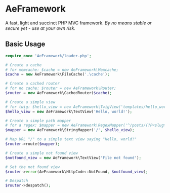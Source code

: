 AeFramework
===========

A fast, light and succinct PHP MVC framework. *By no means stable or secure yet - use at your own risk.*

Basic Usage
-----------

```php
require_once 'AeFramework/loader.php';

# Create a cache
# for memcache: $cache = new AeFramework\Memcache;
$cache = new AeFramework\FileCache('.\cache');

# Create a cached router
# for no cache: $router = new AeFramework\Router;
$router = new AeFramework\CachedRouter($cache);

# Create a simple view
# for twig: $hello_view = new AeFramework\TwigView('templates/hello_world.html');
$hello_view = new AeFramework\TextView('Hello, world!');

# Create a simple path mapper
# for a regex: $mapper = new AeFramework\RegexMapper('^/posts/(?P<slug>.*)/$', $this->hello_view);
$mapper = new AeFramework\StringMapper('/', $hello_view);

# Map URL "/" to a simple text view saying "Hello, world!"
$router->route($mapper);

# Create a simple not found view
$notfound_view = new AeFramework\TextView('File not found');

# Set the not found view
$router->error(AeFramework\HttpCode::NotFound, $notfound_view);

# Despatch
$router->despatch();
```
